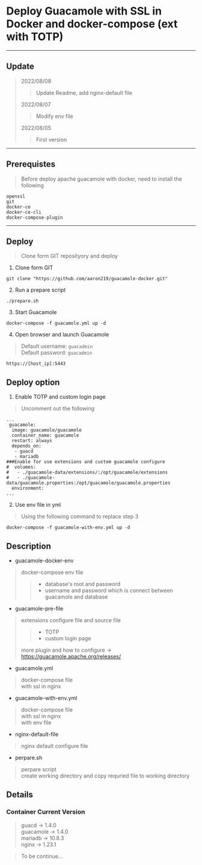 # Deploy Guacamole with SSL in Docker and docker-compose (ext with TOTP)

---

## Update

> 2022/08/08
> 
>> Update Readme, add nginx-default file
> 
> 2022/08/07
>
>> Modify env file
>
> 2022/08/05
> 
>> First version
>

---

## Prerequistes

> Before deploy apache guacamole with docker, need to install the following

```
openssl
git
docker-ce
docker-ce-cli
docker-compose-plugin
```

---

## Deploy

> Clone form GIT reposityory and deploy

1. Clone form GIT

```
git clone "https://github.com/aaron219/guacamole-docker.git"
```

2. Run a prepare script

```
./prepare.sh
```

3. Start Guacamole

```
docker-compose -f guacamole.yml up -d
```

4. Open browser and launch Guacamole

> Default username: `guacadmin`  
> Default password: `guacadmin`

```
https://[host_ip]:5443
```

## Deploy option

1. Enable TOTP and custom login page

> Uncomment out the following

```
...
 guacamole:
  image: guacamole/guacamole
  container_name: guacamole
  restart: always
  depends_on:
   - guacd
   - mariadb
###Enable for use extensions and custom guacamole configure
#  volumes:
#   - ./guacamole-data/extensions/:/opt/guacamole/extensions
#   - ./guacamole-data/guacamole.properties:/opt/guacamole/guacamole.properties
  environment:
...
```

2. Use env file in yml

> Using the following command to replace step 3

```
docker-compose -f guacamole-with-env.yml up -d
```

## Description

- guacamole-docker-env

> docker-compose env file  
> 
>> - database's root and password  
>> - username and password which is connect between guacamole and database

- guacamole-pre-file

> extensions configure file and source file  
> 
>> - TOTP  
>> - custom login page  
>
> more plugin and how to configure -> https://guacamole.apache.org/releases/

- guacamole.yml

> docker-compose file  
> with ssl in nginx

- guacamole-with-env.yml

> docker-compose file  
> with ssl in nginx  
> with env file

- nginx-default-file

> nginx default configure file

- perpare.sh

> perpare script  
> create working directory and copy requried file to working directory

## Details

### Container Current Version

> guacd -> 1.4.0  
> guacamole -> 1.4.0  
> mariadb -> 10.8.3  
> nginx -> 1.23.1

> To be continue...
